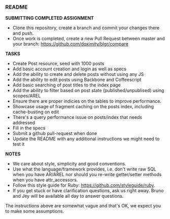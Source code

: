 ### README


**SUBMITTING COMPLETED ASSIGNMENT**

* Clone this repository, create a branch and commit your changes there and push. 
* Once work is completed, create a new Pull Request between master and your branch: https://github.com/doximity/blgr/compare

**TASKS**

* Create Post resource, seed with 1000 posts
* Add basic account creation and login as well as specs
* Add the ability to create and delete posts without using any JS
* Add the ability to edit posts using Backbone and Coffeescript
* Add basic searching of post titles to the index page
* Add the ability to filter based on post state (published/unpublised) using scopes/AREL
* Ensure there are proper indicies on the tables to improve performance.
* Showcase usage of fragment caching on the posts index, including cache-busting on edit
* There's a query performance issue on posts/index that needs addressed
* Fill in the specs
* Submit a github pull-request when done
* Update the README with any additional instructions we might need to test it

**NOTES**

* We care about style, simplicity and good conventions.
* Use what the language/framework provides, i.e. don't write raw SQL when you have AR/AREL nor
  should you re-write getter/setter methods when you have attr_accessors.
* Follow this style guide for Ruby: https://github.com/styleguide/ruby.
* If you get stuck or have clarification questions, ask us right away. Bruno and Jey will be
  available all day to answer questions.

The instructions above are somewhat vague and that's OK, we expect you to make some assumptions.
